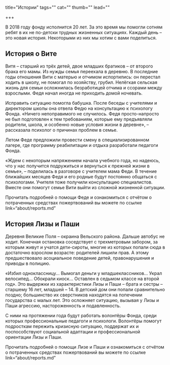 title="Истории"
tags=""
cat=""
thumb=""
lead=""

+++

В 2018 году фонду исполнится 20 лет. За это время мы помогли сотням ребят в их не по-детски трудных жизненных ситуациях. 
Каждый день – это новая история. Некоторыми из них мы хотим с вами поделиться.
<h2>История о Вите</h2>
<p>Витя – старший из трёх детей, двое младших братиков – от второго брака его мамы. Из нужды семья переехала в деревню. 
В последние годы отношения Вити с матерью и отчимом испортились: он перестал ходить в школу, не помогал по хозяйству, грубил. 
Нелёгкая сельская жизнь для семьи осложнилась безработицей отчима и ссорами между взрослыми. Федя начал иногда не приходить домой ночевать. 
<p>Исправить ситуацию помогла бабушка. После беседы с учителями и директором школы она отвела Федю на консультацию к психологу Фонда. 
«Ничего непоправимого не случилось. Федя просто-напросто не был подготовлен к тем требованиям, которые ему предъявляли родители, школа, и особенно новые условия жизни в деревне», – рассказала психолог о причинах проблем в семье. 
<p>Летом Феде предложили провести смену в специализированном лагере, где программу реабилитации и отдыха разработали педагоги Фонда. 

«Ждем с некоторым напряжением начала учебного года, но надеюсь, что у нас получится подружиться и вернуться к прежней жизни в семье», – поделилась в разговоре с учителем мама Феди.
В течение ближайших месяцев Федя и его родные будут постоянно общаться с психологами. Учителя тоже получили консультацию специалистов. Вместе они помогут семье Вити выйти из сложной жизненной ситуации.
<p>Прочитать подробней о помощи Феде и ознакомиться с отчётом о потраченных средствах пожертвований вы можете по ссылке link=“about/reports.md”

<h2>История Лизы и Паши</h2>
Деревня Великие Поля – окраина Вельского района. Дальше автобус не ходит. Конечная остановка соседствует с трехметровым забором, за которым живут и учатся дети-сироты, многие из которых попали сюда в достаточно взрослом возрасте: родителей лишили прав. 
А этому предшествовало асоциальное поведение детей, правонарушения и приводы в полицию.

«Избил одноклассницу... Вымогал деньги у младшеклассников... Украл велосипед… Обокрали киоск… Оставлен в седьмом классе на второй год». Это выдержки из характеристики Лизы и Паши –  брата и сестры – старшему 16 лет, младшей – 14.
В детский дом они попали сравнительно поздно; большинство их сверстников находятся на попечении государства с малых лет. 
Это осложняет ситуацию, вызывая у Лизы и Паши агрессию, настороженность и подавленность. 

С ними на протяжении года будут работать волонтёры Фонда, среди которых профессиональные педагоги и психологи. Волонтёры помогут подросткам пережить кризисную ситуацию, поддержат их и поспособствуют социальной адаптации и профессиональной ориентации Лизы и Паши.  
<p>Прочитать подробней о помощи Лизе и Паши и ознакомиться с отчётом о потраченных средствах пожертвований вы можете по ссылке link=“about/reports.md”
